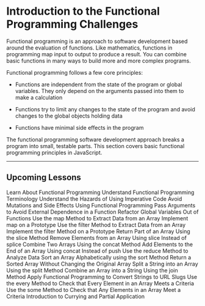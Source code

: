 # Introduction to the Functional Programming Challenges

Functional programming is an approach to software development based around the evaluation of functions. Like mathematics, functions in programming map input to output to produce a result. You can combine basic functions in many ways to build more and more complex programs.

Functional programming follows a few core principles:

- Functions are independent from the state of the program or global variables. They only depend on the arguments passed into them to make a calculation

- Functions try to limit any changes to the state of the program and avoid changes to the global objects holding data

- Functions have minimal side effects in the program

The functional programming software development approach breaks a program into small, testable parts. This section covers basic functional programming principles in JavaScript.

---

## Upcoming Lessons

Learn About Functional Programming
Understand Functional Programming Terminology
Understand the Hazards of Using Imperative Code
Avoid Mutations and Side Effects Using Functional Programming
Pass Arguments to Avoid External Dependence in a Function
Refactor Global Variables Out of Functions
Use the map Method to Extract Data from an Array
Implement map on a Prototype
Use the filter Method to Extract Data from an Array
Implement the filter Method on a Prototype
Return Part of an Array Using the slice Method
Remove Elements from an Array Using slice Instead of splice
Combine Two Arrays Using the concat Method
Add Elements to the End of an Array Using concat Instead of push
Use the reduce Method to Analyze Data
Sort an Array Alphabetically using the sort Method
Return a Sorted Array Without Changing the Original Array
Split a String into an Array Using the split Method
Combine an Array into a String Using the join Method
Apply Functional Programming to Convert Strings to URL Slugs
Use the every Method to Check that Every Element in an Array Meets a Criteria
Use the some Method to Check that Any Elements in an Array Meet a Criteria
Introduction to Currying and Partial Application
